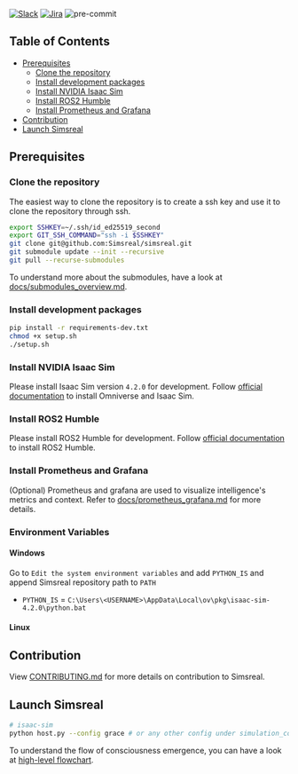 [![Slack](https://img.shields.io/badge/slack-join%20chat-yellow.svg)](https://join.slack.com/t/simsreal/shared_invite/zt-2vwyklm9d-ppni~ex4pc4~t~5sBGpwFw)
[![Jira](https://img.shields.io/badge/jira-view%20project-blue.svg)](https://simsreal.atlassian.net/jira/software/c/projects/SR/boards/4?assignee=712020%3Acbb6a13b-ccf1-4d9d-8f59-7c4584c2d4ca)
![pre-commit](https://img.shields.io/badge/pre--commit-enabled-brightgreen?logo=pre-commit&logoColor=white)

## Table of Contents
- [Prerequisites](#prerequisites)
  - [Clone the repository](#clone-the-repository)
  - [Install development packages](#install-development-packages)
  - [Install NVIDIA Isaac Sim](#install-nvidia-isaac-sim)
  - [Install ROS2 Humble](#install-ros2-humble)
  - [Install Prometheus and Grafana](#install-prometheus-and-grafana)
- [Contribution](#contribution)
- [Launch Simsreal](#launch-simsreal)

## Prerequisites

### Clone the repository
The easiest way to clone the repository is to create a ssh key and use it to clone the repository through ssh.
```bash
export SSHKEY=~/.ssh/id_ed25519_second
export GIT_SSH_COMMAND="ssh -i $SSHKEY"
git clone git@github.com:Simsreal/simsreal.git
git submodule update --init --recursive
git pull --recurse-submodules
```
To understand more about the submodules, have a look at [docs/submodules_overview.md](docs/submodules_overview.md).

### Install development packages
```bash
pip install -r requirements-dev.txt
chmod +x setup.sh
./setup.sh
```

### Install NVIDIA Isaac Sim
Please install Isaac Sim version `4.2.0` for development.
Follow [official documentation](https://docs.omniverse.nvidia.com/isaacsim/latest/installation/install_workstation.html) to install Omniverse and Isaac Sim.

### Install ROS2 Humble
Please install ROS2 Humble for development.
Follow [official documentation](https://docs.omniverse.nvidia.com/isaacsim/latest/installation/install_ros.html) to install ROS2 Humble.

### Install Prometheus and Grafana
(Optional) Prometheus and grafana are used to visualize intelligence's metrics and context. Refer to [docs/prometheus_grafana.md](docs/prometheus_grafana.md) for more details.

### Environment Variables
#### Windows
Go to `Edit the system environment variables` and add `PYTHON_IS` and append Simsreal repository path to `PATH`

* `PYTHON_IS` = `C:\Users\<USERNAME>\AppData\Local\ov\pkg\isaac-sim-4.2.0\python.bat`

#### Linux

## Contribution
View [CONTRIBUTING.md](CONTRIBUTING.md) for more details on contribution to Simsreal.

## Launch Simsreal
```bash
# isaac-sim
python host.py --config grace # or any other config under simulation_config/
```

To understand the flow of consciousness emergence, you can have a look at [high-level flowchart](https://github.com/Simsreal/human/blob/main/src/images/flow_draft_2.png).
